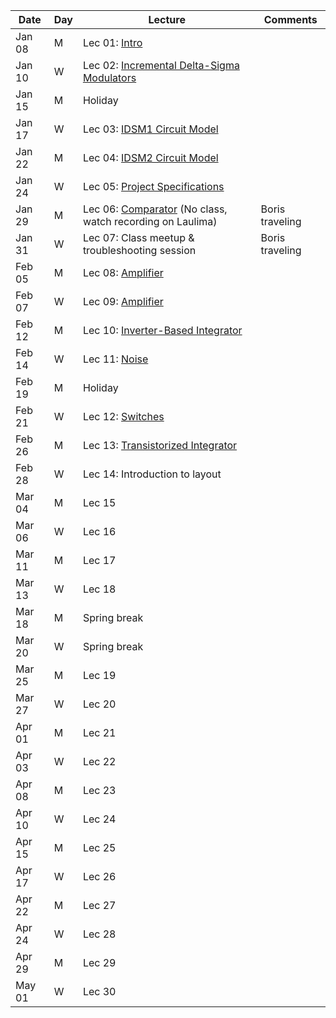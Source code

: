 | Date  | Day  | Lecture  | Comments  |
|---|---|---|---|
|Jan 08	|M |Lec 01: [Intro](/1_Lectures/pdf/LEC01.pdf) |   |
|Jan 10	|W |Lec 02: [Incremental Delta-Sigma Modulators](/1_Lectures/pdf/LEC02.pdf) |   |
|Jan 15	|M |Holiday  |   |
|Jan 17	|W |Lec 03: [IDSM1 Circuit Model](/1_Lectures/pdf/LEC03.pdf) |   |
|Jan 22	|M |Lec 04: [IDSM2 Circuit Model](/1_Lectures/pdf/LEC04.pdf) |   |
|Jan 24	|W |Lec 05: [Project Specifications](/1_Lectures/pdf/LEC05.pdf)   |   |
|Jan 29	|M |Lec 06: [Comparator](/1_Lectures/pdf/LEC05.pdf) (No class, watch recording on Laulima)   |Boris traveling   |
|Jan 31	|W |Lec 07: Class meetup & troubleshooting session   |Boris traveling   |
|Feb 05	|M |Lec 08: [Amplifier](/1_Lectures/pdf/LEC08.pdf)   |   |
|Feb 07	|W |Lec 09: [Amplifier](/1_Lectures/pdf/LEC09.pdf)   |   |
|Feb 12	|M |Lec 10: [Inverter-Based Integrator](/1_Lectures/pdf/LEC10.pdf) |   |
|Feb 14	|W |Lec 11: [Noise](/1_Lectures/pdf/LEC11.pdf)    |   |
|Feb 19	|M |Holiday  |   |
|Feb 21	|W |Lec 12: [Switches](/1_Lectures/pdf/LEC12.pdf)   |   |
|Feb 26	|M |Lec 13: [Transistorized Integrator](/1_Lectures/pdf/LEC13.pdf)   |   |
|Feb 28	|W |Lec 14: Introduction to layout   |   |
|Mar 04	|M |Lec 15   |   |
|Mar 06	|W |Lec 16   |   |
|Mar 11	|M |Lec 17   |   |
|Mar 13	|W |Lec 18   |   |
|Mar 18	|M |Spring break   |   |
|Mar 20	|W |Spring break   |   |
|Mar 25	|M |Lec 19   |   |
|Mar 27	|W |Lec 20   |   |
|Apr 01	|M |Lec 21   |   |
|Apr 03	|W |Lec 22   |   |
|Apr 08	|M |Lec 23   |   |
|Apr 10	|W |Lec 24   |   |
|Apr 15	|M |Lec 25   |   |
|Apr 17	|W |Lec 26   |   |
|Apr 22	|M |Lec 27   |   |
|Apr 24	|W |Lec 28   |   |
|Apr 29	|M |Lec 29   |   |
|May 01	|W |Lec 30   |   |
